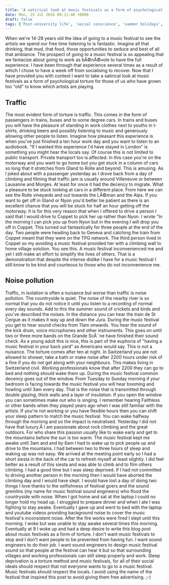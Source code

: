 ```yaml
---
title: 'A satirical look at music festivals as a form of psychological torture'
date: Mon, 25 Jul 2016 09:11:48 +0000
draft: false
tags: ['Post-university life', 'social conscience', 'summer holidays', 'Switzerland']
---
```


When we're 14-28 years old the idea of going to a music festival to see the artists we spend our free time listening to is fantastic. Imagine all that drinking, that mud, that food, those opportunities to seduce and best of all that ambiance. The prospect of going to a music festival is so appealing that we fantacize about going to work as bÃ©nÃ©vole to have the full experience. I have been through that experience several times as a result of which I chose to have a week off from socialising to recover. Now that I have provided you with context I want to take a satirical look at music festivals as a form of psychological torture for those of us who have grown too "old" to know which artists are playing.

Traffic
-------

The most evident form of torture is traffic. This comes in the form of passengers in trains, buses and to some degree cars. In trains and buses you will have the pleasure of standing in work clothes next to youths in t-shirts, drinking beers and possibly listening to music and generously allowing other people to listen. Imagine how pleasant this experience is when you've just finished a ten hour work day and you want to listen to an audiobook. "If I wanted this experience I'd have stayed in London" is something you might hear the locals say. Of course this is not limited to public transport. Private transport too is affected. In this case you're on the motorway and you want to go home but you get stuck in a column of cars so long that it stretches from Gland to Rolle and beyond. This is amusing. As I joked about with a passenger yesterday as I drove back from a day of climbing and filming that traffic jam is usually around Villeneuve or between Lausanne and Morges. At least for once it had the decency to migrate. What a pleasure to be stuck looking at cars in a different place. From here we can see the Rolle vineyards and out towards the LÃ©man and the Alps. If you want to get off in Gland or Nyon you'd better be patient as there is an excellent chance that you will be stuck for half an hour getting off the motorway. It is for this very reason that when I offered to drive a person I said that I would drive to Coppet to pick her up rather than Nyon. I wrote "In the morning I can pick you up from Nyon but in the evening I will drop you off in Coppet. This turned out fantastically for three people at the end of the day. Two people were heading back to Geneva and catching the train from Coppet meant that they were on the TPG network. The third person lived in Coppet so my avoiding a music festival provided her with a climbing wall to home village solution. You see this. A music festival inconvenienced me and yet I still make an effort to simplify the lives of others. That is a demonstration that despite the intense dislike I have for a music festival I still know to be kind and courteous to those who do not inconvenience me.

Noise pollution
---------------

Traffic, in isolation is often a nuisance but worse than traffic is noise pollution. The countryside is quiet. The noise of the nearby river is so normal that you do not notice it until you listen to a recording of normal every day sounds. Add to this the summer sound of crickets and birds and you've described the noises. In the distance you can hear the train de St Cergue as it makes it way up and down the Jura. During the music festival you get to hear sound checks from 11am onwards. You hear the sound of the kick drum, voice microphones and other instruments. This goes on until two or three more bands on the Grande ScÃ¨ne have finished their sound check. As a young adult this is nice, this is part of the euphoria of "having a music festival in your back yard" as Americans would say. This is not a nuisance. The torture comes after ten at night. In Switzerland you are not allowed to shower, take a bath or make noise after 2200 hours under risk of a fine if you do not get along with your neighbours. This makes living in Switzerland civil. Working professionals know that after 2200 they can go to bed and nothing should wake them up. During the music festival common decency goes out of the window. From Tuesday to Sunday morning if your bedroom is facing towards the music festival you will hear booming and howling until 3am every day. That is the noise that is transmitted through double glazing, thick walls and a layer of insulation. If you open the window you can sometimes make out who is singing. I remember hearing Faithless or other bands when they played years ago when I was still familiar with the artists. If you're not working or you have flexible hours then you can shift your sleep pattern to match the music festival. You can wake halfway through the morning and so the impact is neutralised. Yesterday I did not have that luxury.Â I am passionate about rock climbing and the great outdoors. For who share this passion usually like to wake early and get to the mountains before the sun is too warm. The music festival kept me awake until 3am and and by 6am I had to wake up to pick people up and drive to the mountains. I had between two to three hours of sleep and waking up was not easy. We arrived at the meeting point early so I had a short siesta in the back of the car to refresh myself at least slightly. I did feel better as a result of this siesta and was able to climb and to film others climbing. I had a good time but I was sleep deprived. If I had not committed to driving another person in the morning then I would have aborted the climbing day and I would have slept. I would have lost a day of doing two things I love thanks to the selfishness of festival goers and the sound gremlins (my name for music festival sound engineers) who flood the countryside with noise. When I got home and sat at the laptop I could no longer hold my head up. I struggled to prepare dinner and when I ate I was fighting to stay awake. Eventually I gave up and went to bed with the laptop and youtube videos providing background noise to cover the music festival's inconsistent noise. After the fire works were fired I slept until this morning. I woke but was unable to stay awake several times this morning. Eventually at 9 I woke up and had a deep desire to write this blog post about music festivals as a form of torture. I don't want music festivals to stop and I don't want people to be prevented from having fun. I want sound engineers to do their job. I want sound engineers to design music festival sound so that people at the festival can hear it but so that surrounding villages and working professionals can still sleep properly and work. Sleep deprivation is a torture method and music festivals, for all of their social ideals should respect that not everyone wants to go to a music festival. Music festivals should respect the locals. I avoid using the name of the festival that inspired this post to avoid giving them free advertising. ;-)